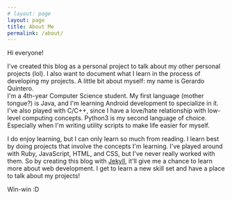```yaml
---
# layout: page
layout: page
title: About Me
permalink: /about/
---
```


Hi everyone!

I've created this blog as a personal project to talk about my other
personal projects (lol). I also want to document what I learn in the process of
developing my projects. A little bit about myself: my name is Gerardo Quintero.  
I'm a 4th-year Computer Science student. My first language (mother tongue?) is
Java, and I'm learning Android development to specialize in it. I've also played
with C/C++, since I have a love/hate relationship with low-level computing concepts.
Python3 is my second language of choice. Especially when I'm writing utility
scripts to make life easier for myself.

I do enjoy learning, but I can only learn so much from reading. I learn best
by doing projects that involve the concepts I'm learning. I've played around
with Ruby, JavaScript, HTML, and CSS, but I've never really worked with them. So
by creating this blog with [Jekyll][1], it'll give me a chance to learn more about
web development. I get to learn a new skill set and have a place to talk about
my projects!

Win-win :D

[1]: https://jekyllrb.com/
